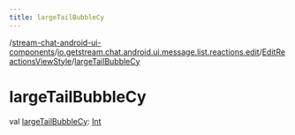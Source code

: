 ```yaml
---
title: largeTailBubbleCy
---
```

/[stream-chat-android-ui-components](../../index.md)/[io.getstream.chat.android.ui.message.list.reactions.edit](../index.md)/[EditReactionsViewStyle](index.md)/[largeTailBubbleCy](largeTailBubbleCy.md)  
  
  
  
# largeTailBubbleCy  
val [largeTailBubbleCy](largeTailBubbleCy.md): [Int](https://kotlinlang.org/api/latest/jvm/stdlib/kotlin/-int/index.html)
